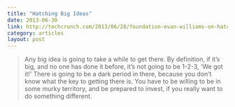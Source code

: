 ```yaml
---
title: "Hatching Big Ideas"
date: 2013-06-30
link: http://techcrunch.com/2013/06/28/foundation-evan-williams-on-hatching-big-ideas/
category: articles
layout: post
---
```


> Any big idea is going to take a while to get there. By definition, if it’s
> big, and no one has done it before, it’s not going to be 1-2-3, ‘We got it!’
> There is going to be a dark period in there, because you don’t know what the
> key to getting there is. You have to be willing to be in some murky territory,
> and be prepared to invest, if you really want to do something different.
